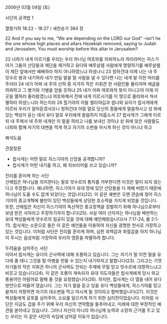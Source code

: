 2006년 03월 04일 (토)

사단의 공격법 1



열왕기하 18:22 - 18:27 / 새찬송가 384 장


22  And if you say to me, “We are depending on the LORD our God” –isn’t he the one whose high places and altars Hezekiah removed, saying to Judah and Jerusalem, You must worship before this altar in Jerusalem?

22 너희가 내게 이르기를 우리는 우리 하나님 여호와를 의뢰하노라 하리라마는 히스기야가 그들의 산당들과 제단을 제거하고 유다와 예루살렘 사람에게 명령하기를 예루살렘 이 제단 앞에서만 예배하라 하지 아니하였느냐 하셨나니   23 청하건대 이제 너는 내 주 앗수르 왕과 내기하라 네가 만일 말을 탈 사람을 낼 수 있다면 나는 네게 말 이천 마리를 주리라 24 네가 어찌 내 주의 신하 중 지극히 작은 지휘관 한 사람인들 물리치며 애굽을 의뢰하고 그 병거와 기병을 얻을 듯하냐 25 내가 어찌 여호와의 뜻이 아니고야 이제 이 곳을 멸하러 올라왔겠느냐 여호와께서 전에 내게 이르시기를 이 땅으로 올라와서 쳐서 멸하라 하셨느니라 하는지라 26 힐기야의 아들 엘리야김과 셉나와 요아가 랍사게에게 이르되 우리가 알아듣겠사오니 청하건대 아람 말로 당신의 종들에게 말씀하시고 성 위에 있는 백성이 듣는 데서 유다 말로 우리에게 말씀하지 마옵소서 27 랍사게가 그에게 이르되 내 주께서 네 주와 네게만 이 말을 하라고 나를 보내신 것이냐 성 위에 앉은 사람들도 너희와 함께 자기의 대변을 먹게 하고 자기의 소변을 마시게 하신 것이 아니냐 하고

해석도움





관찰질문
- 랍사게는 어떤 말로 히스기야의 신앙을 공격합니까?
- 랍사게가 어떤 내기를 하고, 왜 히브리어를 쓰고 있습니까? 



진리를 혼미케 하는 사단  
산헤립은 하나님을 의지한다는 말로 앗수르의 통치를 거부한다면 이것은 말이 되지 않는다고 주장합니다. 왜냐하면, 히스기야가 유대 땅에 있던 산당들을 다 제해 버렸기 때문에 하나님이 도울 수도 없게 되었다는 것입니다(22). 이 같은 궤변은 오랜 관습에 젖어 히스기야의 종교개혁에 불만이 있던 백성들에게 상당한 호소력을 가지게 되었을 것입니다. 또한, 산헤립은 자신이 히스기야의 독선적인 종교정책을 징벌하기 위해 하나님으로부터 보냄 받은 사자라고 주장하기까지 합니다(25). 사실 여러 선지자는 하나님을 배반하는 유대 백성들에게 앗수르의 침공이 있을 것에 대해 예언해왔습니다(사 7:17-24, 욜 2:1-11). 랍사게는 소문으로 들은 이 같은 예언들을 이용하여 자신을 광명한 천사로 가장하고 있는 것입니다. 이처럼 사단은 진리를 혼미케 하며, 심한 죄책감과 좌절감을 마치 하나님이 주시는 음성처럼 가장하여 우리의 영혼을 파멸하려 합니다. 

두려움을 심어주는 사단  
이어서 랍사게는 유다의 군사력에 대해 조롱하고 있습니다. 그는 자기가 말 이천 필을 유다에 줄 테니 그것을 탈 마병을 만들 수 있는지 내기하자고 말합니다(23). 그리고는 기껏 자기들의 작은 지휘관 하나의 군사력도 안되는 주제에 무얼 믿고 앗수르에 대항하느냐고 비웃고 있습니다(24). 이 같은 조롱이 계속되자 유대 지도자들은 랍사게에게 당시 외교통용어인 아람어로 말해 줄 것을 요청했습니다(26). 하지만, 랍사게는 더 열을 내어 유다 방언으로 떠들어 댔습니다. 그는 자기 말을 듣고 있을 유다 백성들에게, 히스기야를 믿고 끝까지 저항하면 자기의 대소변을 먹고 마시게 될 것이라고 협박했습니다(27). 이것은 백성들에게 공포를 심어주어, 소요를 일으키게 하기 위한 심리전이었습니다. 이처럼 사단은 지금도 겁을 주기 위해 우리 자신의 연약함을 들추어내고, 미래에 대한 부정적인 예견을 쏟아내고 있습니다. 그러나 자신이 아니라 하나님께 능력과 소망의 근거를 두고 있는 우리는 이 같은 사단의 속임에 넘어갈 이유가 없습니다.